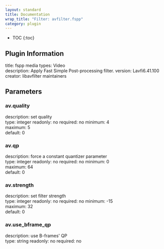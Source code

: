 ```yaml
---
layout: standard
title: Documentation
wrap_title: "Filter: avfilter.fspp"
category: plugin
---
```

* TOC
{:toc}

## Plugin Information

title: fspp
media types:
Video  
description: Apply Fast Simple Post-processing filter.
version: Lavfi6.41.100
creator: libavfilter maintainers

## Parameters

### av.quality

description:
set quality  
type: integer
readonly: no
required: no
minimum: 4  
maximum: 5  
default: 0  

### av.qp

description:
force a constant quantizer parameter  
type: integer
readonly: no
required: no
minimum: 0  
maximum: 64  
default: 0  

### av.strength

description:
set filter strength  
type: integer
readonly: no
required: no
minimum: -15  
maximum: 32  
default: 0  

### av.use_bframe_qp

description:
use B-frames&#39; QP  
type: string
readonly: no
required: no

